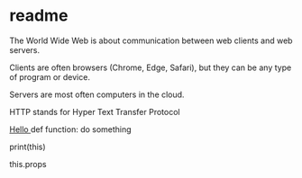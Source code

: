 # readme
The World Wide Web is about communication between web clients and web servers.

Clients are often browsers (Chrome, Edge, Safari), but they can be any type of program or device.

Servers are most often computers in the cloud.


HTTP stands for Hyper Text Transfer Protocol


<a href="this is a test"> Hello </a>
def function: 
  do something

<p></p>
print(this)

this.props
